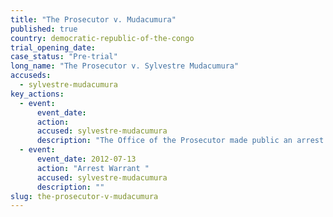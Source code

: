 ```yaml
---
title: "The Prosecutor v. Mudacumura"
published: true
country: democratic-republic-of-the-congo
trial_opening_date:
case_status: "Pre-trial"
long_name: "The Prosecutor v. Sylvestre Mudacumura"
accuseds:
  - sylvestre-mudacumura
key_actions:
  - event:
      event_date:
      action:
      accused: sylvestre-mudacumura
      description: "The Office of the Prosecutor made public an arrest warrant for Mudacumura on July 13, 2012. Accused remains [at-large](http://allafrica.com/stories/201504151814.html)."
  - event:
      event_date: 2012-07-13
      action: "Arrest Warrant "
      accused: sylvestre-mudacumura
      description: ""
slug: the-prosecutor-v-mudacumura
---
```

